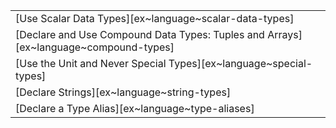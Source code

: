 ||
|--------|
| [Use Scalar Data Types][ex~language~scalar-data-types] |
| [Declare and Use Compound Data Types: Tuples and Arrays][ex~language~compound-types] |
| [Use the Unit and Never Special Types][ex~language~special-types] |
| [Declare Strings][ex~language~string-types] |
| [Declare a Type Alias][ex~language~type-aliases] |
